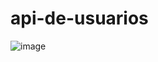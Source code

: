 # api-de-usuarios

![image](https://user-images.githubusercontent.com/68355102/221696677-c0cb550e-298a-4082-8c47-bed479cdee9d.png)
